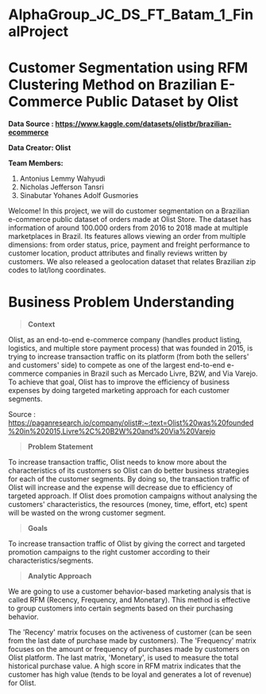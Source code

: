 # AlphaGroup_JC_DS_FT_Batam_1_FinalProject

# __Customer Segmentation using RFM Clustering Method on Brazilian E-Commerce Public Dataset by Olist__

**Data Source : https://www.kaggle.com/datasets/olistbr/brazilian-ecommerce**

**Data Creator: Olist**

**Team Members:**
1. Antonius Lemmy Wahyudi
2. Nicholas Jefferson Tansri
3. Sinabutar Yohanes Adolf Gusmories



Welcome! In this project, we will do customer segmentation on a Brazilian e-commerce public dataset of orders made at Olist Store. The dataset has information of around 100.000 orders from 2016 to 2018 made at multiple marketplaces in Brazil. Its features allows viewing an order from multiple dimensions: from order status, price, payment and freight performance to customer location, product attributes and finally reviews written by customers. We also released a geolocation dataset that relates Brazilian zip codes to lat/long coordinates.

# Business Problem Understanding

>**Context**

Olist, as an end-to-end e-commerce company (handles product listing, logistics, and multiple store payment process) that was founded in 2015, is trying to increase transaction traffic on its platform (from both the sellers' and customers' side) to compete as one of the largest end-to-end e-commerce companies in Brazil such as Mercado Livre, B2W, and Via Varejo. To achieve that goal, Olist has to improve the efficiency of business expenses by doing targeted marketing approach for each customer segments.


Source : https://paganresearch.io/company/olist#:~:text=Olist%20was%20founded%20in%202015,Livre%2C%20B2W%20and%20Via%20Varejo

>**Problem Statement**

To increase transaction traffic, Olist needs to know more about the characteristics of its customers so Olist can do better business strategies for each of the customer segments. By doing so, the transaction traffic of Olist will increase and the expense will decrease due to efficiency of targeted approach. If Olist does promotion campaigns without analysing the customers' characteristics, the resources (money, time, effort, etc) spent will be wasted on the wrong customer segment.

>**Goals**

To increase transaction traffic of Olist by giving the correct and targeted promotion campaigns to the right customer according to their characteristics/segments.

>**Analytic Approach**

We are going to use a customer behavior-based marketing analysis that is called RFM (Recency, Frequency, and Monetary). This method is effective to group customers into certain segments based on their purchasing behavior.

The 'Recency' matrix focuses on the activeness of customer (can be seen from the last date of purchase made by customers). The 'Frequency' matrix focuses on the amount or frequency of purchases made by customers on Olist platform. The last matrix, 'Monetary', is used to measure the total historical purchase value. A high score in RFM matrix indicates that the customer has high value (tends to be loyal and generates a lot of revenue) for Olist.

